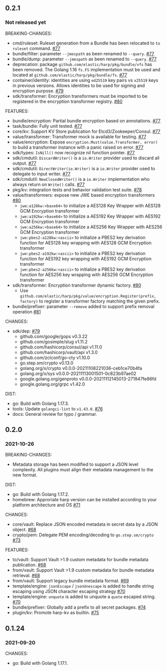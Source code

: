 ## 0.2.1

### Not released yet

BREAKING-CHANGES:

* cmd/ruleset: Ruleset generation from a Bundle has been relocated to `to ruleset` command. [#77](https://github.com/elastic/harp/pull/77)
* bundle/filter: parameter `--jmespath` as been renamed to `--query`. [#77](https://github.com/elastic/harp/pull/77)
* bundle/dump: parameter `--jmespath` as been renamed to `--query`. [#77](https://github.com/elastic/harp/pull/77)
* deprecation: package `github.com/elastic/harp/pkg/bundle/vfs` has been removed. The Golang 1.16 `fs.FS` implementation must be used and located at `github.com/elastic/harp/pkg/bundle/fs`. [#77](https://github.com/elastic/harp/pull/77)
* container/identity: identities are using `ed25519` key pairs vs `x25519` keys in previous versions. Allows identities to be used for signing and encryption purpose. [#79](https://github.com/elastic/harp/pull/80)
* sdk/transformer: Encryption transformers must be imported to be registered in the encryption transformer registry. [#80](https://github.com/elastic/harp/pull/80)

FEATURES:

* bundle/encryption: Partial bundle encryption based on annotations. [#77](https://github.com/elastic/harp/pull/77)
* task/bundle: Fully unit tested. [#77](https://github.com/elastic/harp/pull/77)
* core/kv: Support KV Store publication for Etcd3/Zookeeper/Consul. [#77](https://github.com/elastic/harp/pull/77)
* value/transformer: Transformer mock is available for testing. [#77](https://github.com/elastic/harp/pull/77)
* value/encryption: Expose `encryption.Must(value.Transformer, error)` to build a transformer instance with a panic raised on error. [#77](https://github.com/elastic/harp/pull/77)
* sdk/types: `IsNill()` now recognize nil function pointer. [#77](https://github.com/elastic/harp/pull/77)
* sdk/cmdutil: `DiscardWriter()` is a `io.Writer` provider used to discard all output. [#77](https://github.com/elastic/harp/pull/77)
* sdk/cmdutil: `DirectWriter(io.Writer)` is a `io.Writer` provider used to delegate to input writer. [#77](https://github.com/elastic/harp/pull/77)
* sdk/cmdutil: `NewClosedWriter()` is a `io.Writer` implementation who always return on `Write()` calls. [#77](https://github.com/elastic/harp/pull/77)
* pkg/kv: integration tests and behavior validation test suite. [#78](https://github.com/elastic/harp/pull/78)
* value/transformers: expose new JWE based encryption transformers [#80](https://github.com/elastic/harp/pull/80)
  * `jwe:a128kw:<base64>` to initialize a AES128 Key Wrapper with AES128 GCM Encryption transformer
  * `jwe:a192kw:<base64>` to initialize a AES192 Key Wrapper with AES192 GCM Encryption transformer
  * `jwe:a256kw:<base64>` to initialize a AES256 Key Wrapper with AES256 GCM Encryption transformer
  * `jwe:pbes2-a128kw:<ascii>` to initialize a PBES2 key derivation function for AES128 key wrapping with AES128 GCM Encryption transformer
  * `jwe:pbes2-a192kw:<ascii>` to initialize a PBES2 key derivation function for AES192 key wrapping with AES192 GCM Encryption transformer
  * `jwe:pbes2-a256kw:<ascii>` to initialize a PBES2 key derivation function for AES256 key wrapping with AES256 GCM Encryption transformer
* sdk/transformer: Encryption transformer dynamic factory. [#80](https://github.com/elastic/harp/pull/80)
  * Use `github.com/elastic/harp/pkg/value/encryption.Register(prefix, factory)` to register a transformer factory matching the given prefix.
* bundle/prefixer: parameter `--remove` added to support prefix removal operation [#81](https://github.com/elastic/harp/pull/81)

CHANGES:

* sdk/dep: [#79](https://github.com/elastic/harp/pull/79)
  * github.com/google/gops v0.3.22
  * github.com/gosimple/slug v1.11.2
  * github.com/hashicorp/consul/api v1.11.0
  * github.com/hashicorp/vault/api v1.3.0
  * github.com/zclconf/go-cty v1.10.0
  * go.step.sm/crypto v0.13.0
  * golang.org/x/crypto v0.0.0-20211108221036-ceb1ce70b4fa
  * golang.org/x/sys v0.0.0-20211113001501-0c823b97ae02
  * google.golang.org/genproto v0.0.0-20211112145013-271947fe86fd
  * google.golang.org/grpc v1.42.0

DIST:

* go: Build with Golang 1.17.3.
* tools: Update `golangci-lint` to `v1.43.0`. [#76](https://github.com/elastic/harp/pull/76)
* docs: General review for typo / grammar.

## 0.2.0

### 2021-10-26

BREAKING-CHANGES:

* Metadata storage has been modified to support a JSON level complexity. All plugins must align their metadata management to the new format.

DIST:

* go: Build with Golang 1.17.2.
* homebrew: Approriate harp version can be installed according to your platform architecture and OS [#71](https://github.com/elastic/harp/pull/71)

CHANGES:

* core/vault: Replace JSON encoded metadata in secret data by a JSON object. [#68](https://github.com/elastic/harp/pull/68)
* crypto/pem: Delegate PEM encoding/decoding to `go.step.sm/crypto` [#73](https://github.com/elastic/harp/pull/73)

FEATURES:

* to/vault: Support Vault >1.9 custom metadata for bundle metadata publication. [#68](https://github.com/elastic/harp/pull/68)
* from/vault: Support Vault >1.9 custom metadata for bundle metadata retrieval. [#68](https://github.com/elastic/harp/pull/68)
* from/vault: Support legacy bundle metadata format. [#69](https://github.com/elastic/harp/pull/69)
* template/engine: `jsonEscape` / `jsonUnescape` is added to handle string escaping using JSON character escaping strategy [#70](https://github.com/elastic/harp/pull/70)
* template/engine: `unquote` is added to unquote a `quote` escaped string. [#70](https://github.com/elastic/harp/pull/70)
* bundle/prefixer: Globally add a prefix to all secret packages. [#74](https://github.com/elastic/harp/pull/74)
* plugin/kv: Promote harp-kv as builtin. [#75](https://github.com/elastic/harp/pull/75)

## 0.1.24

### 2021-09-20

CHANGES:

* go: Build with Golang 1.17.1.
